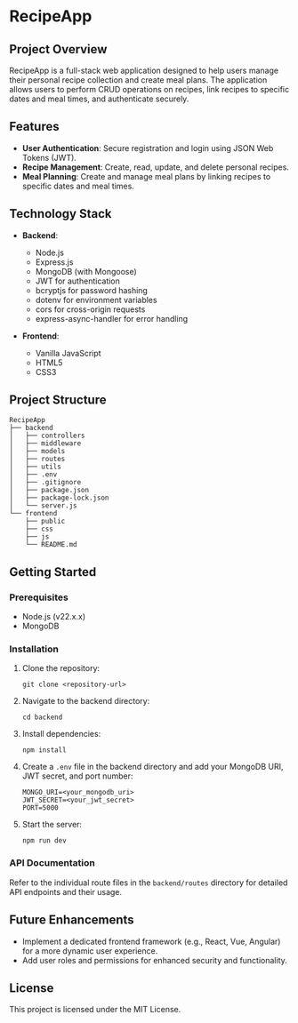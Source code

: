 # RecipeApp

## Project Overview
RecipeApp is a full-stack web application designed to help users manage their personal recipe collection and create meal plans. The application allows users to perform CRUD operations on recipes, link recipes to specific dates and meal times, and authenticate securely.

## Features
- **User Authentication**: Secure registration and login using JSON Web Tokens (JWT).
- **Recipe Management**: Create, read, update, and delete personal recipes.
- **Meal Planning**: Create and manage meal plans by linking recipes to specific dates and meal times.

## Technology Stack
- **Backend**:
  - Node.js
  - Express.js
  - MongoDB (with Mongoose)
  - JWT for authentication
  - bcryptjs for password hashing
  - dotenv for environment variables
  - cors for cross-origin requests
  - express-async-handler for error handling

- **Frontend**:
  - Vanilla JavaScript
  - HTML5
  - CSS3

## Project Structure
```
RecipeApp
├── backend
│   ├── controllers
│   ├── middleware
│   ├── models
│   ├── routes
│   ├── utils
│   ├── .env
│   ├── .gitignore
│   ├── package.json
│   ├── package-lock.json
│   └── server.js
└── frontend
    ├── public
    ├── css
    ├── js
    └── README.md
```

## Getting Started

### Prerequisites
- Node.js (v22.x.x)
- MongoDB

### Installation
1. Clone the repository:
   ```
   git clone <repository-url>
   ```
2. Navigate to the backend directory:
   ```
   cd backend
   ```
3. Install dependencies:
   ```
   npm install
   ```
4. Create a `.env` file in the backend directory and add your MongoDB URI, JWT secret, and port number:
   ```
   MONGO_URI=<your_mongodb_uri>
   JWT_SECRET=<your_jwt_secret>
   PORT=5000
   ```
5. Start the server:
   ```
   npm run dev
   ```

### API Documentation
Refer to the individual route files in the `backend/routes` directory for detailed API endpoints and their usage.

## Future Enhancements
- Implement a dedicated frontend framework (e.g., React, Vue, Angular) for a more dynamic user experience.
- Add user roles and permissions for enhanced security and functionality.

## License
This project is licensed under the MIT License.